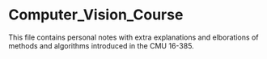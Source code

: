 # Computer_Vision_Course

This file contains personal notes with extra explanations and elborations of methods and algorithms introduced in the CMU 16-385.
